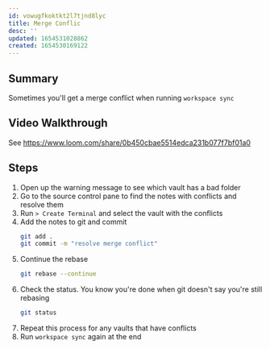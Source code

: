 ```yaml
---
id: vowugfkoktkt2l7tjnd8lyc
title: Merge Conflic
desc: ''
updated: 1654531028862
created: 1654530169122
---
```


## Summary

Sometimes you'll get a merge conflict when running `workspace sync`

## Video Walkthrough
See https://www.loom.com/share/0b450cbae5514edca231b077f7bf01a0

## Steps
1. Open up the warning message to see which vault has a bad folder
1. Go to the source control pane to find the notes with conflicts and resolve them
1. Run `> Create Terminal` and select the vault with the conflicts
1. Add the notes to git and commit
    ```sh
    git add .
    git commit -m "resolve merge conflict"
    ```
1. Continue the rebase
    ```sh
    git rebase --continue
    ```
1. Check the status. You know you're done when git doesn't say you're still rebasing
    ```sh
    git status
    ```
1. Repeat this process for any vaults that have conflicts
1. Run `workspace sync` again at the end
